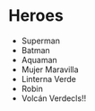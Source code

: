 # Heroes

* Superman
* Batman
* Aquaman
* Mujer Maravilla
* Linterna Verde
* Robin
* Volcán Verdecls!!

